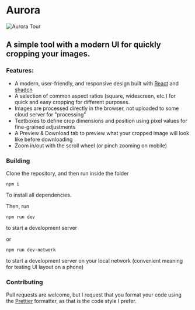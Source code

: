 # Aurora
![Aurora Tour](https://github.com/user-attachments/assets/d6a330e7-a65b-4d03-8a9c-3169a210a103)

## A simple tool with a modern UI for quickly cropping your images.

### Features:
- A modern, user-friendly, and responsive design built with [React](https://react.dev/) and [shadcn](https://ui.shadcn.com/)
- A selection of common aspect ratios (square, widescreen, etc.) for quick and easy cropping for different purposes.
- Images are processed directly in the browser, not uploaded to some cloud server for "processing"
- Textboxes to define crop dimensions and position using pixel values for fine-grained adjustments
- A Preview & Download tab to preview what your cropped image will look like before downloading
- Zoom in/out with the scroll wheel (or pinch zooming on mobile)

### Building

Clone the repository, and then run inside the folder
```console
npm i
```

To install all dependencies.

Then, run
```console
npm run dev
```

to start a development server

or 

```console
npm run dev-network
```

to start a development server on your local network (convenient meaning for testing UI layout on a phone)

### Contributing
Pull requests are welcome, but I request that you format your code using the [Prettier](https://prettier.io/docs/) formatter, as that is the code style I prefer.
